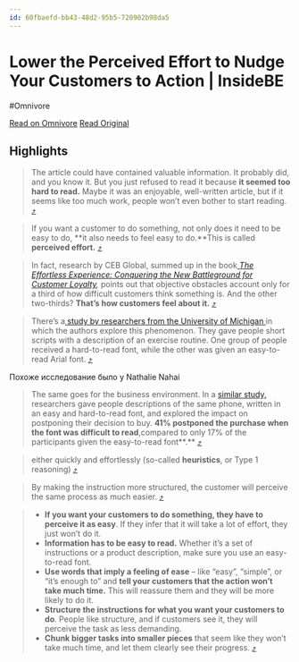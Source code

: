 ```yaml
---
id: 60fbaefd-bb43-48d2-95b5-720902b98da5
---
```


# Lower the Perceived Effort to Nudge Your Customers to Action | InsideBE
#Omnivore

[Read on Omnivore](https://omnivore.app/me/lower-the-perceived-effort-to-nudge-your-customers-to-action-ins-18d222312fb)
[Read Original](https://insidebe.com/articles/nudge-your-customers-to-take-action/)

## Highlights

> The article could have contained valuable information. It probably did, and you know it. But you just refused to read it because **it seemed too hard to read.** Maybe it was an enjoyable, well-written article, but if it seems like too much work, people won’t even bother to start reading. [⤴️](https://omnivore.app/me/lower-the-perceived-effort-to-nudge-your-customers-to-action-ins-18d222312fb#c4c17e57-71e2-48e7-a76c-1abdea2a072e)  

> If you want a customer to do something, not only does it need to be easy to do, **it also needs to feel easy to do.**This is called **perceived effort.** [⤴️](https://omnivore.app/me/lower-the-perceived-effort-to-nudge-your-customers-to-action-ins-18d222312fb#2e3fb043-7f9b-4aef-9bbe-2c8ccd053d03)  

> In fact, research by CEB Global, summed up in the book[ _The Effortless Experience: Conquering the New Battleground for Customer Loyalty_](https://www.amazon.com/Effortless-Experience-Conquering-Battleground-Customer/dp/1591845815)_,_ points out that objective obstacles account only for a third of how difficult customers think something is. And the other two-thirds? **That’s how customers feel about it.** [⤴️](https://omnivore.app/me/lower-the-perceived-effort-to-nudge-your-customers-to-action-ins-18d222312fb#93a63829-6476-4995-9d73-a79870b76cd5)  

> There’s a[ study by researchers from the University of Michigan ](https://journals.sagepub.com/doi/abs/10.1111/j.1467-9280.2008.02189.x?journalCode=pssa)in which the authors explore this phenomenon. They gave people short scripts with a description of an exercise routine. One group of people received a hard-to-read font, while the other was given an easy-to-read Arial font. [⤴️](https://omnivore.app/me/lower-the-perceived-effort-to-nudge-your-customers-to-action-ins-18d222312fb#4d59d735-6af8-48af-9006-fc520c65ea1c)  

Похоже исследование было у Nathalie Nahai

> The same goes for the business environment. In a [similar study,](https://journals.sagepub.com/doi/10.1509/jmkr.44.3.347) researchers gave people descriptions of the same phone, written in an easy and hard-to-read font, and explored the impact on postponing their decision to buy. **41% postponed the purchase when the font was difficult to read**,compared to only 17% of the participants given the easy-to-read font**.** [⤴️](https://omnivore.app/me/lower-the-perceived-effort-to-nudge-your-customers-to-action-ins-18d222312fb#b1e38732-d90c-417d-88d1-4afc8c4b8565)  

> either quickly and effortlessly (so-called **heuristics**, or Type 1 reasoning) [⤴️](https://omnivore.app/me/lower-the-perceived-effort-to-nudge-your-customers-to-action-ins-18d222312fb#ffde4172-daf6-4430-9c84-2ede6a0c6ded)  

> By making the instruction more structured, the customer will perceive the same process as much easier. [⤴️](https://omnivore.app/me/lower-the-perceived-effort-to-nudge-your-customers-to-action-ins-18d222312fb#cadd5615-82a4-4c55-9d82-7d25714a7b3a)  

> * **If you want your customers to do something, they have to perceive it as easy**. If they infer that it will take a lot of effort, they just won’t do it.
> * **Information has to be easy to read.** Whether it’s a set of instructions or a product description, make sure you use an easy-to-read font.
> * **Use words that imply a feeling of ease** – like “easy”, “simple”, or “it’s enough to” and **tell your customers that the action won’t take much time.** This will reassure them and they will be more likely to do it.
> * **Structure the instructions for what you want your customers to do**. People like structure, and if customers see it, they will perceive the task as less demanding.
> * **Chunk bigger tasks into smaller pieces** that seem like they won’t take much time, and let them clearly see their progress. [⤴️](https://omnivore.app/me/lower-the-perceived-effort-to-nudge-your-customers-to-action-ins-18d222312fb#59aaa9d0-a7f3-4e1b-b64f-ad686711023e)  

